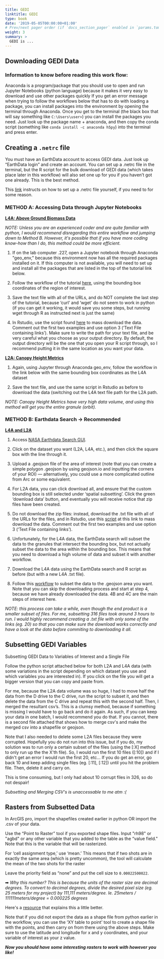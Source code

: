 ```yaml
---
title: GEDI
linktitle: GEDI
type: book
date: '2019-05-05T00:00:00+01:00'
# Prev/next pager order (if `docs_section_pager` enabled in `params.toml`)
weight: 3
summary: >
  GEDI is ...
---
```

## Downloading GEDI Data
### Information to know before reading this work flow: 
Anaconda is a program/package that you should use to open and run Jupyter Notebooks (python language) because it makes it very easy to download and use other packages quickly
If you get an error message when trying to follow the workflows below that has to do with loading a package, you can install packages into the environment by opening the terminal through Anaconda. Once you get to the terminal (the black box that will say something like `C:\Users\user>`) you can install the packages you need. Just look up the package name + anaconda, and then copy the conda script (something like `conda install -c anaconda h5py`) into the terminal and press enter. 

## Creating a `.netrc` file

You must have an EarthData account to access GEDI data. Just look up “EarthData login” and create an account. You can set up a .netrc file in the terminal, but the R script for the bulk download of GEDI data (which takes place later in this workflow) will also set one up for you if you haven’t got one already. This is the best method. 

This <ins>[link](https://git.earthdata.nasa.gov/projects/LPDUR/repos/daac_data_download_r/browse)</ins> instructs on how to set up a .netrc file yourself, if you need to for some reason. 

### METHOD A: Accessing Data through Jupyter Notebooks

**<ins>L4A: Above Ground Biomass Data</ins>**

_*NOTE:* Unless you are an experienced coder and are quite familiar with python, I would recommend disregarding this entire workflow and jumping down to Method B. However, it's possible that if you have more coding know-how than I do, this method could be more efficient._

1. If on the lab computer .227, open a Jupyter notebook through Anaconda "geo_env," because this environment now has all the required packages installed on it. If this computer is not available, you will need to set up and install all the packages that are listed in the top of the tutorial link below. 

2. Follow the workflow of the tutorial <ins>[here](https://github.com/ornldaac/gedi_tutorials/blob/main/1_gedi_l4a_search_download.ipynb)</ins>, using the bounding box coordinates of the region of interest.

3. Save the text file with all of the URLs, and do NOT complete the last step of the tutorial, because ‘curl’ and ‘wget’ do not seem to work in python  (if you can get it working, it would save you some steps, but running wget through R as instructed next is just the same)

4. In Rstudio, use the script found <ins>[here](https://git.earthdata.nasa.gov/projects/LPDUR/repos/daac_data_download_r/browse/DAACDataDownload.R
)</ins> to mass download the data. Comment out the first two examples and use option 3 (‘Text File containing links’). Make sure to write the path for your text file, and be very careful what you choose as your output directory. By default, the output directory will be the one that you open your R script through, so I recommend putting it in the same location as you want your data. 

**<ins>L2A: Canopy Height Metrics</ins>**

1. Again, using Jupyter through Anaconda geo_env, follow the workflow in the link below with the same bounding box coordinates as the L4A dataset

2. Save the text file, and use the same script in Rstudio as before to download the data (switching out the L4A text file path for the L2A path. 

_NOTE: Canopy Height Metrics have very high data volume, and using this method will get you the entire granule (orbit)._

### METHOD B: Earthdata Search → Recommended

**<ins>L4A and L2A</ins>**

1. Access <ins>[NASA Earthdata Search GUI](https://search.earthdata.nasa.gov/search?q=gedi)</ins>. 

2. Click on the dataset you want (L2A, L4A, etc.), and then click the square box with the line through it. 

3. Upload a .geojson file of the area of interest (note that you can create a simple polygon .geojson by using geojson.io and inputting the corners of your ROI) — alternatively, you could use a more complicated outline from Arc or some equivalent. 

4. For L2A data, you can click download all, and ensure that the custom bounding box is still selected under ‘spatial subsetting’. Click the green ‘download data’ button, and eventually you will receive notice that zip files have been created. 

5. Do not download the zip files: instead, download the .txt file with all of the URLs for the files, and in Rstudio, use this [script](https://git.earthdata.nasa.gov/projects/LPDUR/repos/daac_data_download_r/browse/DAACDataDownload.R) at this link to mass download the data. Comment out the first two examples and use option 3 (‘Text File containing links’).

6. Unfortunately, for the L4A data, the EarthData search will subset the data to the granules that intersect the bounding box, but not actually subset the data to the area within the bounding box. This means that you need to download a high volume of data and subset it with another workflow.

7. Download the L4A data using the EarthData search and R script as before (but with a new L4A .txt file).

8. Follow this [workflow](https://github.com/ornldaac/gedi_tutorials/blob/main/2_gedi_l4a_subsets.ipynb) to subset the data to the .geojson area you want. Note that you can skip the downloading process and start at step 4, because we have already downloaded the data. 4B and 4C are the main steps of interest here.

_*NOTE:* this process can take a while, even though the end product is a smaller subset of files. For me, subsetting 316 files took around 3 hours to run. I would highly recommend creating a .txt file with only some of the links (eg. 20) so that you can make sure the download works correctly and have a look at the data before commiting to downloading it all._

## Subsetting GEDI Variables
Subsetting GEDI Data to Variables of Interest and a Single File

Follow the python script attached below for both L2A and L4A data (with some variations in the script depending on which dataset you use and which variables you are interested in). If you click on the file you will get a bigger version that you can copy and paste from.

For me, because the L2A data volume was so huge, I had to move half the data from the D drive to the C drive, run the script to subset it, and then delete the data from the C drive and repeat this with the second half. Then, I merged the resultant csv’s. This is a clumsy method, because if something is missing I would have to go back and do it again. As such, if you can keep your data in one batch, I would recommend you do that. If you cannot, there is a second file attached that shows how to merge csv's and make the merged csv into a shapefile or geojson. 

Note that I also needed to delete some L2A files because they were corrupted. Hopefully you do not run into this issue, but if you do, my solution was to run only a certain subset of the files (using the [:X] method to only run up the the X'th file). So, I would run the first 10 files ([:10]) and if I didn't get an error I would run the first 20, etc... If you do get an error, go back 10 and keep adding single files (eg. [:11], [:12]) until you hit the problem file. Then, delete it and carry on. 

This is time consuming, but I only had about 10 corrupt files in 326, so do not despair!

_Subsetting and Merging CSV's is unaccessable to me atm :(_

## Rasters from Subsetted Data

In ArcGIS pro, import the shapefiles created earlier in python OR import the .csv of your data. 

Use the “Point to Raster” tool if you exported shape files. Input "rh98" or "agbd" or any other variable that you added to the table as the “value field." Note that this is the variable that will be rasterized. 

For ‘cell assignment type,’ use ‘mean.’ This means that if two shots are in exactly the same area (which is pretty uncommon), the tool will calculate the mean of the two shots for the raster 

Leave the priority field as “none” and put the cell size to `0.00022500022`. 

➡ _Why this number? This is because the units of the raster size are decimal degrees. To convert to decimal degrees, divide the desired pixel size (eg. 25 meters for my project) by 111,111 meters/degree. Ie. 25meters / 111111meters/degree = 0.000225 degrees_

Here's a <ins>[resource](https://gis.stackexchange.com/questions/295190/setting-cell-size-on-polygon-to-raster-tool-in-arcgis)</ins> that explains this a little better.

Note that if you did not export the data as a shape file from python earlier in the workflow, you can use the ‘XY table to point’ tool to create a shape file with the points, and then carry on from there using the above steps. Make sure to use the latitude and longitude for x and y coordinates, and your variable of interest as your z value. 

***Now you should have some interesting rasters to work with however you like!***
